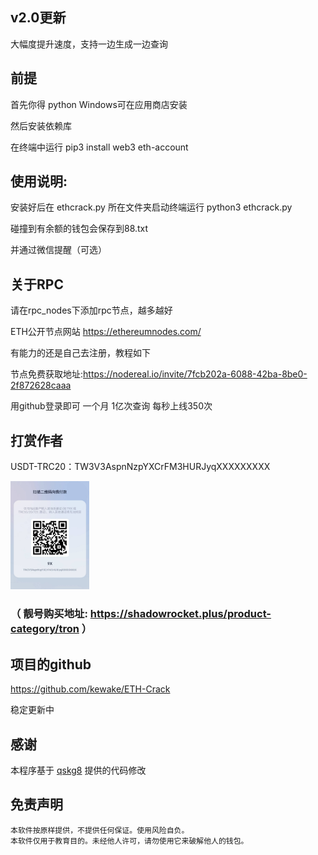 ## v2.0更新

大幅度提升速度，支持一边生成一边查询

##  前提

首先你得 python Windows可在应用商店安装
 
然后安装依赖库

在终端中运行 pip3 install web3 eth-account


## 使用说明:

安装好后在 ethcrack.py 所在文件夹启动终端运行 python3 ethcrack.py

碰撞到有余额的钱包会保存到88.txt

并通过微信提醒（可选）

##  关于RPC

请在rpc_nodes下添加rpc节点，越多越好

ETH公开节点网站 https://ethereumnodes.com/

有能力的还是自己去注册，教程如下

节点免费获取地址:https://nodereal.io/invite/7fcb202a-6088-42ba-8be0-2f872628caaa

用github登录即可 一个月 1亿次查询 每秒上线350次

##  打赏作者

USDT-TRC20：TW3V3AspnNzpYXCrFM3HURJyqXXXXXXXXX

<img src="https://raw.githubusercontent.com/kewake/ETH-Crack/main/9X.png" width="25%">

### （ 靓号购买地址: https://shadowrocket.plus/product-category/tron ）
##  项目的github

https://github.com/kewake/ETH-Crack

稳定更新中

## 感谢

本程序基于 [qskg8](https://github.com/qskg8/) 提供的代码修改

## 免责声明

    本软件按原样提供，不提供任何保证。使用风险自负。
    本软件仅用于教育目的。未经他人许可，请勿使用它来破解他人的钱包。
